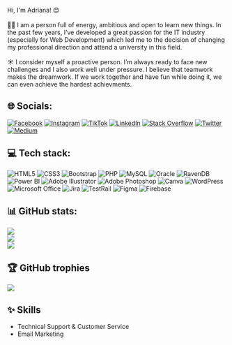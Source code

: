 Hi, I'm Adriana! 😊 
<br><br>
🧚🏼‍ I am a person full of energy, ambitious and open to learn new things. In the past few years, I’ve developed a great passion for the IT industry (especially for Web Development) which led me to the decision of changing my professional direction and attend a university in this field.
<br><br>
☀️ I consider myself a proactive person. I’m always ready to face new challenges and I also work well under pressure. I believe that teamwork makes the dreamwork. If we work together and have fun while doing it, we can even achieve the hardest achievments.


## 🌐 Socials:
[![Facebook](https://img.shields.io/badge/Facebook-%231877F2.svg?logo=Facebook&logoColor=white)](https://www.facebook.com/adry.adriana.15) [![Instagram](https://img.shields.io/badge/Instagram-%23E4405F.svg?logo=Instagram&logoColor=white)](https://instagram.com/leeminarix) [![TikTok](https://img.shields.io/badge/TikTok-%23000000.svg?logo=TikTok&logoColor=white)](https://tiktok.com/@adriiiiiix) [![LinkedIn](https://img.shields.io/badge/LinkedIn-%230077B5.svg?logo=linkedin&logoColor=white)](https://www.linkedin.com/in/adriana-nastase/)
[![Stack Overflow](https://img.shields.io/badge/-Stackoverflow-FE7A16?logo=stack-overflow&logoColor=white)](https://stackoverflow.com/users/20254766/năstase-adriana) [![Twitter](https://img.shields.io/badge/Twitter-%231DA1F2.svg?logo=Twitter&logoColor=white)](https://twitter.com/NastaseAdriana_) [![Medium](https://img.shields.io/badge/Medium-12100E?logo=medium&logoColor=white)](https://medium.com/@adriiiiiix)
 <br>
 
## 💻 Tech stack:
![HTML5](https://img.shields.io/badge/html5-%23E34F26.svg?style=for-the-badge&logo=html5&logoColor=white) ![CSS3](https://img.shields.io/badge/css3-%231572B6.svg?style=for-the-badge&logo=css3&logoColor=white) ![Bootstrap](https://img.shields.io/badge/bootstrap-%23563D7C.svg?style=for-the-badge&logo=bootstrap&logoColor=white) ![PHP](https://img.shields.io/badge/php-%23777BB4.svg?style=for-the-badge&logo=php&logoColor=white) ![MySQL](https://img.shields.io/badge/mysql-%2300f.svg?style=for-the-badge&logo=mysql&logoColor=white) ![Oracle](https://img.shields.io/badge/Oracle-ff0000?style=for-the-badge&logo=oracle&logoColor=white) ![RavenDB](https://img.shields.io/badge/ravendb-ca1c59.svg?style=for-the-badge&logo=reactivex&logoColor=white) ![Power BI](https://img.shields.io/badge/power%20bi-f3ca00.svg?style=for-the-badge&logo=power%20bi&logoColor=white) ![Adobe Illustrator](https://img.shields.io/badge/adobe%20illustrator-%23FF9A00.svg?style=for-the-badge&logo=adobe%20illustrator&logoColor=white) ![Adobe Photoshop](https://img.shields.io/badge/adobe%20photoshop-%2331A8FF.svg?style=for-the-badge&logo=adobe%20photoshop&logoColor=white) ![Canva](https://img.shields.io/badge/Canva-%2300C4CC.svg?style=for-the-badge&logo=Canva&logoColor=white) ![WordPress](https://img.shields.io/badge/WordPress-%23117AC9.svg?style=for-the-badge&logo=WordPress&logoColor=white) ![Microsoft Office](https://img.shields.io/badge/Microsoft_Office-D83B01?style=for-the-badge&logo=microsoft-office&logoColor=white) ![Jira](https://img.shields.io/badge/Jira-white?style=for-the-badge&logo=jira&logoColor=blue) ![TestRail](https://img.shields.io/badge/TestRail-233c51?style=for-the-badge&logo=testrail&logoColor=green) ![Figma](https://img.shields.io/badge/Figma-black?style=for-the-badge&logo=figma&logoColor=white) ![Firebase](https://img.shields.io/badge/Firebase-ffca28?style=for-the-badge&logo=firebase&logoColor=white) 
 <br>
 
## 📊 GitHub stats:
 ![](https://github-readme-stats.vercel.app/api?username=adriiiiiix&theme=dark&hide_border=false&include_all_commits=true&count_private=true)<br/>
 ![](https://github-readme-streak-stats.herokuapp.com/?user=adriiiiiix&theme=dark&hide_border=false)<br/>
 ![](https://github-readme-stats.vercel.app/api/top-langs/?username=adriiiiiix&theme=dark&hide_border=false&include_all_commits=true&count_private=true&layout=compact)
 <br>
 
## 🏆 GitHub trophies
 ![](https://github-profile-trophy.vercel.app/?username=adriiiiiix&theme=onedark&no-frame=true&no-bg=false&margin-w=4)
 <br>

## ✨ Skills
 * Technical Support & Customer Service
 * Email Marketing
